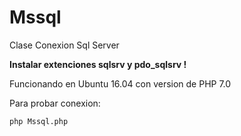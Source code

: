 # Mssql
Clase Conexion Sql Server

**Instalar extenciones sqlsrv y pdo_sqlsrv !**

Funcionando en Ubuntu 16.04 con version de PHP 7.0

Para probar conexion:  
```
php Mssql.php
```
